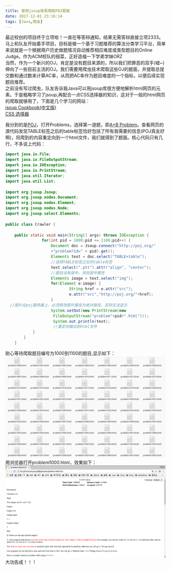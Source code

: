 ```yaml
---
title: 使用jsoup简易爬取POJ题面
date: 2017-12-01 23:16:14
tags: [Java,爬虫]
---
```

最近校创的项目终于立项啦！一直在等答辩通知，结果无需答辩直接立项2333。马上和队友开始着手项目，目标是做一个基于习题推荐的算法分类学习平台，简单来说就是一个根据用户历史做题情况自动推荐相应难度或类型题目的Online Judge。作为ACM校队的弱菜，正好造福一下学弟学妹ORZ  
当然，作为一个新兴的OJ，肯定是没有题目来源的，所以我们把罪恶的双手(嘘~)伸向了一些目前主流的OJ。我们需要用爬虫技术爬取这些OJ的题面，并提取总提交数和通过数来计算AC率，从而把AC率作为题目难度的一个指标，以便后续实现题目推荐。  
之前没有写过爬虫，队友告诉我Java可以用jsoup库很方便地解析html网页的元素。于是粗略学习了jsoup,再配合一点CSS选择器的知识，这对于一般的html网页的爬取就够用了，下面是几个学习的网站：  
[jsoup Cookbook(中文版)](http://www.open-open.com/jsoup/)    
[CSS 选择器](http://www.w3school.com.cn/cssref/css_selectors.asp)

我分到的是[POJ](http://poj.org/)，打开Problems，选择第一道题，即[A+B Problem](http://poj.org/problem?id=1000)。查看网页的源代码发现TABLE标签之后的table标签恰好包括了所有我需要的信息(POJ真友好啊)，将爬到的内容重定向到一个html文件，我们就得到了题面。核心代码只有几行，不多说上代码：  
```java
import java.io.File;
import java.io.FileOutputStream;
import java.io.IOException;
import java.io.PrintStream;
import java.util.Iterator;
import java.util.List;

import org.jsoup.Jsoup;
import org.jsoup.nodes.Document;
import org.jsoup.nodes.Element;
import org.jsoup.nodes.Node;
import org.jsoup.select.Elements;

public class Crawler {

	public static void main(String[] args) throws IOException {
				for(int pid = 1000;pid <= 1100;pid++) {
					Document doc = Jsoup.connect("http://poj.org/"
                    +"problem?id=" + pid).get();
					Elements text = doc.select("TABLE+table");
                    //选择TABLE标签之后的table标签
					text.select(".ptt").attr("align", "center");
                    //题目没有居中，添加居中属性
                    Elements image = text.select("img");
					for(Element e:image) {
							String href = e.attr("src");
							e.attr("src","http://poj.org/"+href);
					}
  //图片在poj服务器上，必须修改图片路径为绝对路径，否则无法显示					
                    System.setOut(new PrintStream(new 
                     FileOutputStream("problem"+pid+".html")));
					 System.out.println(text);
                     //重定向输出到html文件
            }
		}
	}
```
耐心等待爬取题目编号为1000到1100的题目,显示如下：  
![fail](使用jsoup简易爬取POJ题面/1.png)  
用浏览器打开problem1000.html，效果如下：  
![fail](使用jsoup简易爬取POJ题面/2.png)  
大功告成！！！  